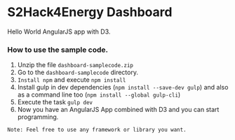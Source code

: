# S2Hack4Energy Dashboard
Hello World AngularJS app with D3.

### How to use the sample code.
1. Unzip the file `dashboard-samplecode.zip`
2. Go to the `dashboard-samplecode` directory.
3. `Install npm` and execute `npm install`
4. Install gulp in dev dependencies (`npm install --save-dev gulp`) and also as a command line too (`npm install --global gulp-cli`)
5. Execute the task `gulp dev`
6. Now you have an AngularJS App combined with D3 and you can start programming.

`Note: Feel free to use any framework or library you want.`
